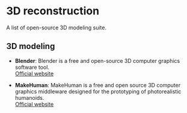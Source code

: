 # 3D reconstruction

A list of open-source 3D modeling suite.

## 3D modeling

- **Blender**: Blender is a free and open-source 3D computer graphics software tool.  
  [Official website](https://www.blender.org/)

- **MakeHuman**: MakeHuman is a free and open source 3D computer graphics middleware designed for the prototyping of photorealistic humanoids.  
  [Official website](https://static.makehumancommunity.org/)
